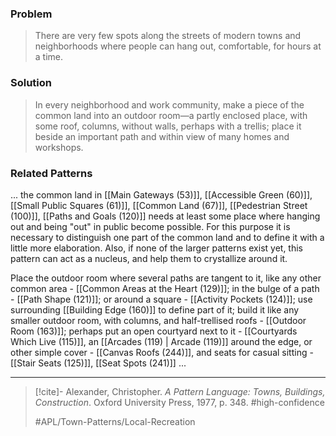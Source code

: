 ### Problem
>There are very few spots along the streets of modern towns and neighborhoods where people can hang out, comfortable, for hours at a time.

### Solution
>In every neighborhood and work community, make a piece of the common land into an outdoor room—a partly enclosed place, with some roof, columns, without walls, perhaps with a trellis; place it beside an important path and within view of many homes and workshops.

### Related Patterns
... the common land in [[Main Gateways (53)]], [[Accessible Green (60)]], [[Small Public Squares (61)]], [[Common Land (67)]], [[Pedestrian Street (100)]], [[Paths and Goals (120)]] needs at least some place where hanging out and being "out" in public become possible. For this purpose it is necessary to distinguish one part of the common land and to define it with a little more elaboration. Also, if none of the larger patterns exist yet, this pattern can act as a nucleus, and help them to crystallize around it.

Place the outdoor room where several paths are tangent to it, like any other common area - [[Common Areas at the Heart (129)]]; in the bulge of a path - [[Path Shape (121)]]; or around a square - [[Activity Pockets (124)]]; use surrounding [[Building Edge (160)]] to define part of it; build it like any smaller outdoor room, with columns, and half-trellised roofs - [[Outdoor Room (163)]]; perhaps put an open courtyard next to it - [[Courtyards Which Live (115)]], an [[Arcades (119) | Arcade (119)]] around the edge, or other simple cover - [[Canvas Roofs (244)]], and seats for casual sitting - [[Stair Seats (125)]], [[Seat Spots (241)]] ...

---

> [!cite]- Alexander, Christopher. _A Pattern Language: Towns, Buildings, Construction_. Oxford University Press, 1977, p. 348.
> #high-confidence
>
> #APL/Town-Patterns/Local-Recreation
